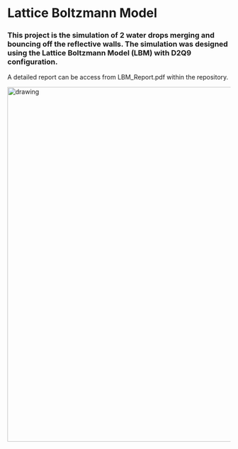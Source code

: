 # Lattice Boltzmann Model

### This project is the simulation of 2 water drops merging and bouncing off the reflective walls. The simulation was designed using the Lattice Boltzmann Model (LBM) with D2Q9 configuration.

A detailed report can be access from LBM_Report.pdf within the repository. 

<img src="./lbm_plots/simulation.gif" alt="drawing" style="width:800px;"/>

